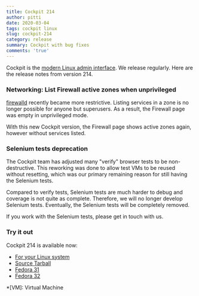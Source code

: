 ```yaml
---
title: Cockpit 214
author: pitti
date: 2020-03-04
tags: cockpit linux
slug: cockpit-214
category: release
summary: Cockpit with bug fixes
comments: 'true'
---
```


Cockpit is the [modern Linux admin interface](https://cockpit-project.org/). We release regularly. Here are the release notes from version 214.

### Networking: List Firewall active zones when unprivileged

[firewalld](https://firewalld.org/) recently became more restrictive. Listing services in a zone is no longer possible for anyone but superusers. As a result, the Firewall page was empty in unprivileged mode.

With this new Cockpit version, the Firewall page shows active zones again, however without services listed.

### Selenium tests deprecation

The Cockpit team has adjusted many "verify" browser tests to be non-destructive. This reworking was done to allow test VMs to be reused without resetting, which was our primary remaining reason for still having the Selenium tests.

Compared to verify tests, Selenium tests are much harder to debug and coverage is not quite as complete. Therefore, we will no longer develop Selenium tests. Eventually, the Selenium tests will be completely removed.

If you work with the Selenium tests, please get in touch with us.

### Try it out

Cockpit 214 is available now:

 * [For your Linux system](https://cockpit-project.org/running.html)
 * [Source Tarball](https://github.com/cockpit-project/cockpit/releases/tag/214)
 * [Fedora 31](https://bodhi.fedoraproject.org/updates/FEDORA-2020-22b3a559ff)
 * [Fedora 32](https://bodhi.fedoraproject.org/updates/FEDORA-2020-6c27781454)

 *[VM]: Virtual Machine
